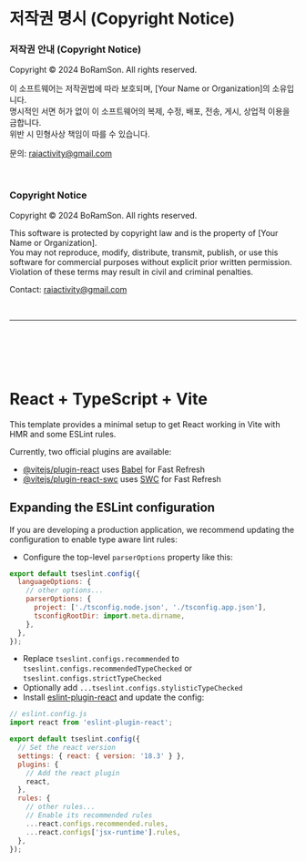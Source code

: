 # 저작권 명시 (Copyright Notice)

### 저작권 안내 (Copyright Notice)

Copyright © 2024 BoRamSon. All rights reserved.

이 소프트웨어는 저작권법에 따라 보호되며, [Your Name or Organization]의 소유입니다.  
명시적인 서면 허가 없이 이 소프트웨어의 복제, 수정, 배포, 전송, 게시, 상업적 이용을 금합니다.  
위반 시 민형사상 책임이 따를 수 있습니다.

문의: raiactivity@gmail.com

<br/>

### Copyright Notice

Copyright © 2024 BoRamSon. All rights reserved.

This software is protected by copyright law and is the property of [Your Name or Organization].  
You may not reproduce, modify, distribute, transmit, publish, or use this software for commercial purposes without explicit prior written permission.  
Violation of these terms may result in civil and criminal penalties.

Contact: raiactivity@gmail.com

<br/>

---

<br/><br/><br/><br/>

# React + TypeScript + Vite

This template provides a minimal setup to get React working in Vite with HMR and some ESLint rules.

Currently, two official plugins are available:

- [@vitejs/plugin-react](https://github.com/vitejs/vite-plugin-react/blob/main/packages/plugin-react/README.md) uses [Babel](https://babeljs.io/) for Fast Refresh
- [@vitejs/plugin-react-swc](https://github.com/vitejs/vite-plugin-react-swc) uses [SWC](https://swc.rs/) for Fast Refresh

## Expanding the ESLint configuration

If you are developing a production application, we recommend updating the configuration to enable type aware lint rules:

- Configure the top-level `parserOptions` property like this:

```js
export default tseslint.config({
  languageOptions: {
    // other options...
    parserOptions: {
      project: ['./tsconfig.node.json', './tsconfig.app.json'],
      tsconfigRootDir: import.meta.dirname,
    },
  },
});
```

- Replace `tseslint.configs.recommended` to `tseslint.configs.recommendedTypeChecked` or `tseslint.configs.strictTypeChecked`
- Optionally add `...tseslint.configs.stylisticTypeChecked`
- Install [eslint-plugin-react](https://github.com/jsx-eslint/eslint-plugin-react) and update the config:

```js
// eslint.config.js
import react from 'eslint-plugin-react';

export default tseslint.config({
  // Set the react version
  settings: { react: { version: '18.3' } },
  plugins: {
    // Add the react plugin
    react,
  },
  rules: {
    // other rules...
    // Enable its recommended rules
    ...react.configs.recommended.rules,
    ...react.configs['jsx-runtime'].rules,
  },
});
```

